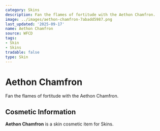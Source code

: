 ```yaml
---
category: Skins
description: Fan the flames of fortitude with the Aethon Chamfron.
image: ../images/aethon-chamfron-7abadd5987.png
last_updated: '2025-09-17'
name: Aethon Chamfron
source: WFCD
tags:
- Skin
- Skins
tradable: false
type: Skin
---
```


# Aethon Chamfron

Fan the flames of fortitude with the Aethon Chamfron.

## Cosmetic Information

**Aethon Chamfron** is a skin cosmetic item for Skins.

